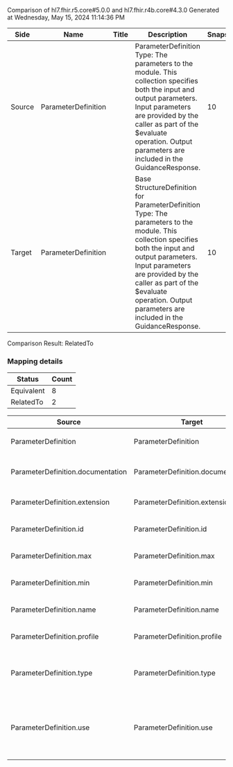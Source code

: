 Comparison of hl7.fhir.r5.core#5.0.0 and hl7.fhir.r4b.core#4.3.0
Generated at Wednesday, May 15, 2024 11:14:36 PM

| Side | Name | Title | Description | Snapshot | Differential |
| --- | --- | --- | --- | --- | --- |
| Source | ParameterDefinition |  | ParameterDefinition Type: The parameters to the module. This collection specifies both the input and output parameters. Input parameters are provided by the caller as part of the $evaluate operation. Output parameters are included in the GuidanceResponse. | 10 | 8 |
| Target | ParameterDefinition |  | Base StructureDefinition for ParameterDefinition Type: The parameters to the module. This collection specifies both the input and output parameters. Input parameters are provided by the caller as part of the $evaluate operation. Output parameters are included in the GuidanceResponse. | 10 | 8 |


Comparison Result: RelatedTo


### Mapping details

| Status | Count |
| ------ | ----- |
Equivalent | 8 |
RelatedTo | 2 |


| Source | Target | Status | Message |
| ------ | ------ | ------ | ------- |
| ParameterDefinition | ParameterDefinition | Equivalent | R5 `ParameterDefinition` maps as Equivalent to R4B `ParameterDefinition` |
| ParameterDefinition.documentation | ParameterDefinition.documentation | Equivalent | R5 `ParameterDefinition.documentation` maps as Equivalent to R4B `ParameterDefinition.documentation` |
| ParameterDefinition.extension | ParameterDefinition.extension | Equivalent | R5 `ParameterDefinition.extension` maps as Equivalent to R4B `ParameterDefinition.extension` |
| ParameterDefinition.id | ParameterDefinition.id | Equivalent | R5 `ParameterDefinition.id` maps as Equivalent to R4B `ParameterDefinition.id` |
| ParameterDefinition.max | ParameterDefinition.max | Equivalent | R5 `ParameterDefinition.max` maps as Equivalent to R4B `ParameterDefinition.max` |
| ParameterDefinition.min | ParameterDefinition.min | Equivalent | R5 `ParameterDefinition.min` maps as Equivalent to R4B `ParameterDefinition.min` |
| ParameterDefinition.name | ParameterDefinition.name | Equivalent | R5 `ParameterDefinition.name` maps as Equivalent to R4B `ParameterDefinition.name` |
| ParameterDefinition.profile | ParameterDefinition.profile | Equivalent | R5 `ParameterDefinition.profile` maps as Equivalent to R4B `ParameterDefinition.profile` |
| ParameterDefinition.type | ParameterDefinition.type | RelatedTo | R5 `ParameterDefinition.type` maps as RelatedTo to R4B `ParameterDefinition.type` - (type failed to compare required binding of http://hl7.org/fhir/ValueSet/fhir-types|5.0.0 and http://hl7.org/fhir/ValueSet/all-types|4.3.0) |
| ParameterDefinition.use | ParameterDefinition.use | Equivalent | R5 `ParameterDefinition.use` maps as Equivalent to R4B `ParameterDefinition.use` - use has compatible required binding for code type: http://hl7.org/fhir/ValueSet/operation-parameter-use|5.0.0 and http://hl7.org/fhir/ValueSet/operation-parameter-use|4.3.0 (Equivalent) |

